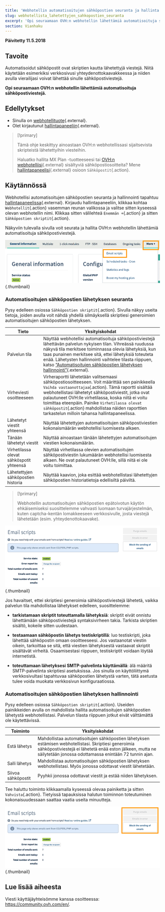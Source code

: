```yaml
---
title: 'Webhotellin automatisoitujen sähköpostien seuranta ja hallinta'
slug: webhotellista_lahetettyjen_sahkopostien_seuranta
excerpt: 'Opi seuraamaan OVH:n webhotellin lähettämiä automatisoituja sähköpostiviestejä'
section: Vianhaku
---
```


**Päivitetty 11.5.2018**

## Tavoite

Automatisoidut sähköpostit ovat skriptien kautta lähetettyjä viestejä. Niitä käytetään esimerkiksi verkkosivusi yhteydenottokaavakkeessa ja niiden avulla vierailijasi voivat lähettää sinulle sähköpostiviestejä.

**Opi seuraamaan OVH:n webhotellin lähettämiä automatisoituja sähköpostiviestejä.**

## Edellytykset

- Sinulla on [webhotellituote](https://www.ovh-hosting.fi/webhotelli/){.external}.
- Olet kirjautunut [hallintapaneeliin](https://www.ovh.com/auth/?action=gotomanager){.external}.

> [!primary]
>
> Tämä ohje keskittyy ainoastaan OVH:n webhotellissasi sijaitsevista skripteistä lähetettyihin viesteihin.
>
> Haluatko hallita MX Plan -tuotteeseesi tai [OVH:n webhotelliisi](https://www.ovh-hosting.fi/webhotelli/){.external} sisältyviä sähköpostiosoitteita? Mene [hallintapaneelisi](https://www.ovh.com/auth/?action=gotomanager){.external} osioon `Sähköpostit`{.action}.
>

## Käytännössä

Webhotellisi automatisoitujen sähköpostien seuranta ja hallinnointi tapahtuu [hallintapaneelissa](https://www.ovh.com/auth/?action=gotomanager){.external}. Kirjaudu hallintapaneeliin, klikkaa kohtaa `Webhotellit`{.action} vasemman reunan valikossa ja valitse sitten kyseessä olevan webhotellin nimi. Klikkaa sitten välilehteä `Enemmän +`{.action} ja sitten `Sähköpostien skriptit`{.action}.

Näkyviin tulevalla sivulla voit seurata ja hallita OVH:n webhotellin lähettämiä automatisoituja sähköpostiviestejä.

![hosting](images/monitoring-automatic-emails-step1.png){.thumbnail}

### Automatisoitujen sähköpostien lähetyksen seuranta

Pysy edelleen osiossa `Sähköpostien skriptit`{.action}. Sivulla näkyy useita tietoja, joiden avulla voit nähdä yhdellä silmäyksellä skriptiesi generoimien automatisoitujen sähköpostien lähetyksen.

|Tieto|Yksityiskohdat|
|---|---|
|Palvelun tila|Näyttää webhotellisi automatisoituja sähköpostiviestejä lähettävän palvelun nykyisen tilan. Vihreässä ruudussa näkyvä tila merkitsee toiminnassa olevia lähetyksiä, kun taas punainen merkitsee sitä, ettei lähetyksiä toteuteta enää. Lähetysten hallinnointi vaihtelee tilasta riippuen, katso [“Automatisoitujen sähköpostien lähetyksen hallinnointi”](https://docs.ovh.com/fi/hosting/webhotellista_lahetettyjen_sahkopostien_seuranta/#automatisoitujen-sahkopostien-lahetyksen-hallinnointi){.external}.|
|Virheviesti osoitteeseen|Virheraportti lähetetään valitsemaasi sähköpostiosoitteeseen. Voit määrittää sen painikkeella `Vaihda vastaanottajaa`{.action}. Tämä raportti sisältää webhotellistasi lähetetyt sähköpostiviestit, jotka ovat palautuneet OVH:lle virhetilassa, koska niitä ei voitu toimittaa eteenpäin. Painike `Virhetilassa olevat sähköpostit`{.action} mahdollistaa näiden raporttien tarkastelun milloin tahansa hallintapaneelissa.|
|Lähetetyt viestit yhteensä|Näyttää lähetettyjen automatisoitujen sähköpostiviestien kokonaismäärän webhotellisi luomisesta alkaen.|
|Tänään lähetetyt viestit|Näyttää ainoastaan tänään lähetettyjen automatisoitujen viestien kokonaismäärän.|
|Virhetilassa olevat sähköspotit yhteensä|Näyttää virhetilassa olevien automatisoitujen sähköpostiviestin lukumäärän webhotellisi luomisesta alkaen. Ne ovat palautuneet OVH:lle, sillä niitä ei ole voitu toimittaa.|
|Lähetettyjen sähköpostien historia|Näyttää kaavion, joka esittää webhotellistasi lähetettyjen sähköpostien historiatietoja edellisiltä päiviltä.|

> [!primary]
>
> Webhotellin automatisoitujen sähköpostien epätoivotun käytön ehkäisemiseksi suosittelemme vahvasti luomaan turvajärjestelmän, kuten captcha-kentän lomakkeeseen verkkosivulle, josta viestejä lähetetään (esim. yhteydenottokaavake).
>

![hosting](images/monitoring-automatic-emails-step2.png){.thumbnail}

Jos havaitset, ettei skriptiesi generoimia sähköpostiviestejä lähetetä, vaikka palvelun tila mahdollistaa lähetykset edelleen, suosittelemme:

- **tarkistamaan skriptit toteuttamalla lähetyksiä**: skriptit eivät onnistu lähettämään sähköpostiviestejä syntaksivirheen takia. Tarkista skriptien sisältö, kokeile sitten uudestaan.

- **testaamaan sähköpostin lähetys testiskriptillä**: luo testiskripti, joka lähettää sähköpostin omaan osoitteeseesi. Jos vastaanotat viestin oikein, tarkoittaa se sitä, että viestien lähetyksestä vastaavat skriptit sisältävät virheitä. Osaamisestasi riippuen, testiskriptit voidaan löytää internetistä.

- **toteuttamaan lähetyksesi SMTP-palvelinta käyttämällä**: älä määritä SMTP-palvelinta skriptiesi asetuksissa. Jos sinulla on käyttöliittymä verkkosivultasi tapahtuvaa sähköpostien lähetystä varten, tätä asetusta tulee voida muokata verkkosivun konfiguraatiossa.

### Automatisoitujen sähköpostien lähetyksen hallinnointi

Pysy edelleen osiossa `Sähköpostien skriptit`{.action}. Useiden painikkeiden avulla on mahdollista hallita automatisoitujen sähköpostien lähetystä webhotellistasi. Palvelun tilasta riippuen jotkut eivät välttämättä ole käytettävissä.

|Toiminto|Yksityiskohdat|
|---|---|
|Estä lähetys|Mahdollistaa automatisoitujen sähköpostien lähetyksen estämisen webhotellistasi. Skriptiesi generoimia sähköpostiviestejä ei lähetetä enää eston jälkeen, mutta ne säilytetään jonossa odottamassa enintään 72 tunnin ajan.|
|Salli lähetys|Mahdollistaa automatisoitujen sähköpostien lähetyksen webhotellistasi. Myös jonossa odottavat viestit lähetetään.|
|Siivoa sähköpostit|Pyyhkii jonossa odottavat viestit ja estää niiden lähetyksen.|

Tee haluttu toiminto klikkaamalla kyseessä olevaa painiketta ja sitten `Vahvista`{.action}. Tietyissä tapauksissa halutun toiminnon toteutuminen kokonaisuudessaan saattaa vaatia useita minuutteja.

![hosting](images/monitoring-automatic-emails-step3.png){.thumbnail}

## Lue lisää aiheesta

Viesti käyttäjäyhteisömme kanssa osoitteessa: <https://community.ovh.com/en/>.